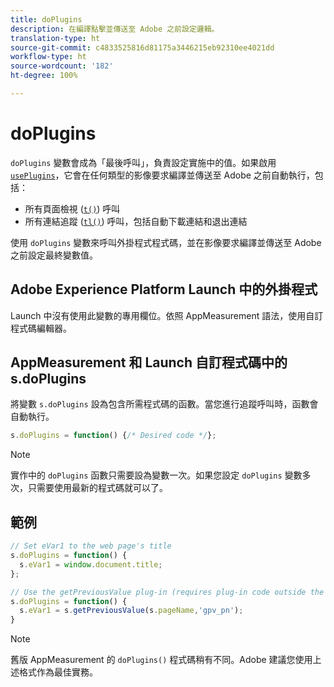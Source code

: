 ```yaml
---
title: doPlugins
description: 在編譯點擊並傳送至 Adobe 之前設定邏輯。
translation-type: ht
source-git-commit: c4833525816d81175a3446215eb92310ee4021dd
workflow-type: ht
source-wordcount: '182'
ht-degree: 100%

---
```



# doPlugins

`doPlugins` 變數會成為「最後呼叫」，負責設定實施中的值。如果啟用 [`usePlugins`](../config-vars/useplugins.md)，它會在任何類型的影像要求編譯並傳送至 Adobe 之前自動執行，包括：

* 所有頁面檢視 ([`t()`](t-method.md)) 呼叫
* 所有連結追蹤 ([`tl()`](tl-method.md)) 呼叫，包括自動下載連結和退出連結

使用 `doPlugins` 變數來呼叫外掛程式程式碼，並在影像要求編譯並傳送至 Adobe 之前設定最終變數值。

## Adobe Experience Platform Launch 中的外掛程式

Launch 中沒有使用此變數的專用欄位。依照 AppMeasurement 語法，使用自訂程式碼編輯器。

## AppMeasurement 和 Launch 自訂程式碼中的 s.doPlugins

將變數 `s.doPlugins` 設為包含所需程式碼的函數。當您進行追蹤呼叫時，函數會自動執行。

```js
s.doPlugins = function() {/* Desired code */};
```

>[!NOTE]
>
> 實作中的 `doPlugins` 函數只需要設為變數一次。如果您設定 `doPlugins` 變數多次，只需要使用最新的程式碼就可以了。

## 範例

```js
// Set eVar1 to the web page's title
s.doPlugins = function() {
  s.eVar1 = window.document.title;
};

// Use the getPreviousValue plug-in (requires plug-in code outside the function)
s.doPlugins = function() {
  s.eVar1 = s.getPreviousValue(s.pageName,'gpv_pn');
}
```

>[!NOTE]
>
>舊版 AppMeasurement 的 `doPlugins()` 程式碼稍有不同。Adobe 建議您使用上述格式作為最佳實務。
